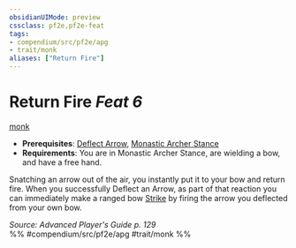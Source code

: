 ```yaml
---
obsidianUIMode: preview
cssclass: pf2e,pf2e-feat
tags:
- compendium/src/pf2e/apg
- trait/monk
aliases: ["Return Fire"]
---
```

# Return Fire  *Feat 6*  
[monk](../../Rules/traits/monk.md)  

- **Prerequisites**: [Deflect Arrow](deflect-arrow.md), [Monastic Archer Stance](monastic-archer-stance-apg.md)
- **Requirements**: You are in Monastic Archer Stance, are wielding a bow, and have a free hand.

Snatching an arrow out of the air, you instantly put it to your bow and return fire. When you successfully Deflect an Arrow, as part of that reaction you can immediately make a ranged bow [Strike](../../Rules/actions/strike.md) by firing the arrow you deflected from your own bow.

*Source: Advanced Player's Guide p. 129*  
%% #compendium/src/pf2e/apg #trait/monk %%